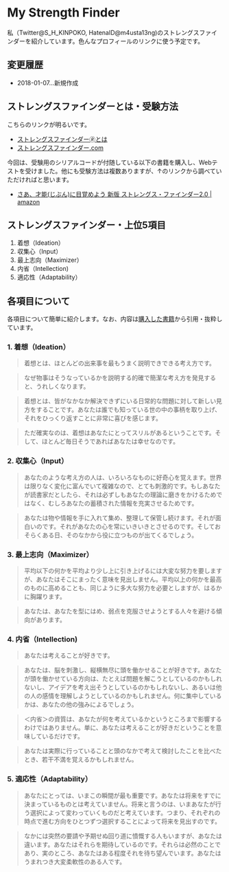 # My Strength Finder

私（Twitter@S_H_KINPOKO, HatenaID@m4usta13ng)のストレングスファインダーを紹介しています。色んなプロフィールのリンクに使う予定です。

## 変更履歴

+ 2018-01-07...新規作成

## ストレングスファインダーとは・受験方法

こちらのリンクが明るいです。
+ [ストレングスファインダー🄬とは](http://heart-lab.jp/strengthsfinder/)
+ [ストレングスファインダー.com](http://xn--bckg8a9ab8bxc5fpjscf3i.com/)

今回は、受験用のシリアルコードが付随している以下の書籍を購入し、Webテストを受けました。他にも受験方法は複数ありますが、↑のリンクから調べていただければと思います。
+ [さあ、才能(じぶん)に目覚めよう 新版 ストレングス・ファインダー2.0 | amazon][link-1]

## ストレングスファインダー・上位5項目

1. 着想（Ideation）
1. 収集心（Input）
1. 最上志向（Maximizer）
1. 内省（Intellection)
1. 適応性（Adaptability）

## 各項目について

各項目について簡単に紹介します。なお、内容は[購入した書籍][link-1]から引用・抜粋しています。

### 1. 着想（Ideation）

> 着想とは、ほとんどの出来事を最もうまく説明できできる考え方です。<br/>

> なぜ物事はそうなっているかを説明する的確で簡潔な考え方を発見すると、うれしくなります。<br/>

> 着想とは、皆がなかなか解決できずにいる日常的な問題に対して新しい見方をすることです。あなたは誰でも知っている世の中の事柄を取り上げ、それをひっくり返すことに非常に喜びを感じます。<br/>

> ただ確実なのは、着想はあなたにとってスリルがあるということです。そして、ほとんど毎日そうであればあなたは幸せなのです。

### 2. 収集心（Input）

> あなたのような考え方の人は、いろいろなものに好奇心を覚えます。世界は限りなく変化に富んでいて複雑なので、とても刺激的です。もしあなたが読書家だとしたら、それは必ずしもあなたの理論に磨きをかけるためではなく、むしろあなたの蓄積された情報を充実させるためです。<br/>

> あなたは物や情報を手に入れて集め、整理して保管し続けます。それが面白いのです。それがあなたの心を常にいきいきとさせるのです。そしておそらくある日、そのなかから役に立つものが出てくるでしょう。

### 3. 最上志向（Maximizer）

> 平均以下の何かを平均より少し上に引き上げるには大変な努力を要しますが、あなたはそこにまったく意味を見出しません。平均以上の何かを最高のものに高めることも、同じように多大な努力を必要としますが、はるかに胸躍ります。<br/>

> あなたは、あなたを型にはめ、弱点を克服させようとする人々を避ける傾向があります。

### 4. 内省（Intellection)

> あなたは考えることが好きです。<br/>

> あなたは、脳を刺激し、縦横無尽に頭を働かせることが好きです。あなたが頭を働かせている方向は、たとえば問題を解こうとしているのかもしれないし、アイデアを考え出そうとしているのかもしれないし、あるいは他の人の感情を理解しようとしているのかもしれません。何に集中しているかは、あなたの他の強みによるでしょう。<br/>

> ＜内省＞の資質は、あなたが何を考えているかというところまで影響するわけではありません。単に、あなたは考えることが好きだということを意味しているだけです。<br/>

> あなたは実際に行っていることと頭のなかで考えて検討したことを比べたとき、若干不満を覚えるかもしれません。

### 5. 適応性（Adaptability）

> あなたにとっては、いまこの瞬間が最も重要です。あなたは将来をすでに決まっているものとは考えていません。将来と言うのは、いまあなたが行う選択によって変わっていくものだと考えています。つまり、それぞれの時点で進む方向をひとつずつ選択することによって将来を見出すのです。

> なかには突然の要請や予期せぬ回り道に憤慨する人もいますが、あなたは違います。あなたはそれらを期待しているのです。それらは必然のことであり、実のところ、あなたはある程度それを待ち望んでいます。あなたはうまれつき大変柔軟性のある人です。

[link-1]:https://www.amazon.co.jp/%E3%81%95%E3%81%82%E3%80%81%E6%89%8D%E8%83%BD-%E3%81%98%E3%81%B6%E3%82%93-%E3%81%AB%E7%9B%AE%E8%A6%9A%E3%82%81%E3%82%88%E3%81%86-%E6%96%B0%E7%89%88-%E3%82%B9%E3%83%88%E3%83%AC%E3%83%B3%E3%82%B0%E3%82%B9%E3%83%BB%E3%83%95%E3%82%A1%E3%82%A4%E3%83%B3%E3%83%80%E3%83%BC2-0/dp/4532321433/ref=sr_1_1?ie=UTF8&qid=1515257511&sr=8-1&keywords=%E3%82%B9%E3%83%88%E3%83%AC%E3%83%B3%E3%82%B0%E3%82%B9%E3%83%95%E3%82%A1%E3%82%A4%E3%83%B3%E3%83%80%E3%83%BC